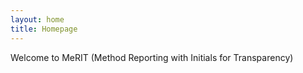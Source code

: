 ```yaml
---
layout: home
title: Homepage
---
```


Welcome to MeRIT (Method Reporting with Initials for Transparency)
